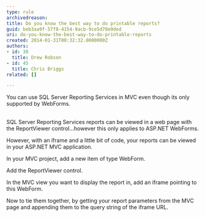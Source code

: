 ```yaml
---
type: rule
archivedreason: 
title: Do you know the best way to do printable reports?
guid: beb3aa9f-57f8-4154-9acb-9ce5d70e9ded
uri: do-you-know-the-best-way-to-do-printable-reports
created: 2014-01-31T00:32:32.0000000Z
authors:
- id: 38
  title: Drew Robson
- id: 45
  title: Chris Briggs
related: []

---
```



​​​​​​You can use SQL Server Reporting Services in MVC even though its only supported by WebForms.​
<br><excerpt class='endintro'></excerpt><br>
<p>​SQL Server Reporting Services reports can be viewed in a web page with the ReportViewer&#160;control...however this only applies to ASP.NET WebForms.</p><p>​However, with an iframe and a little bit of code, your reports can be viewed in your ASP.NET MVC application.<br></p><p>In your MVC project, add a new item of type WebForm.<br></p><p>​Add the ReportViewer control.<br></p><p>In the MVC view you want to display the report in, add an iframe pointing to this WebForm.</p><p>Now to tie them together, by getting your report parameters from the MVC page and appending them to the query string of the iframe URL.</p>



